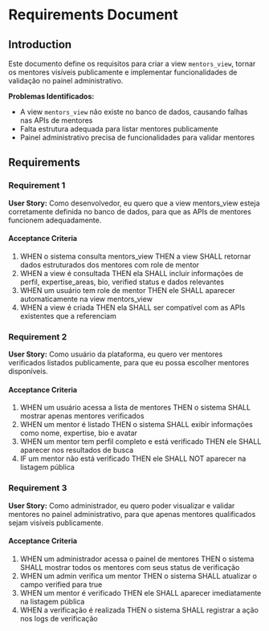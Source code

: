 # Requirements Document

## Introduction

Este documento define os requisitos para criar a view `mentors_view`, tornar os mentores visíveis publicamente e implementar funcionalidades de validação no painel administrativo.

**Problemas Identificados:**
- A view `mentors_view` não existe no banco de dados, causando falhas nas APIs de mentores
- Falta estrutura adequada para listar mentores publicamente
- Painel administrativo precisa de funcionalidades para validar mentores

## Requirements

### Requirement 1

**User Story:** Como desenvolvedor, eu quero que a view mentors_view esteja corretamente definida no banco de dados, para que as APIs de mentores funcionem adequadamente.

#### Acceptance Criteria

1. WHEN o sistema consulta mentors_view THEN a view SHALL retornar dados estruturados dos mentores com role de mentor
2. WHEN a view é consultada THEN ela SHALL incluir informações de perfil, expertise_areas, bio, verified status e dados relevantes
3. WHEN um usuário tem role de mentor THEN ele SHALL aparecer automaticamente na view mentors_view
4. WHEN a view é criada THEN ela SHALL ser compatível com as APIs existentes que a referenciam

### Requirement 2

**User Story:** Como usuário da plataforma, eu quero ver mentores verificados listados publicamente, para que eu possa escolher mentores disponíveis.

#### Acceptance Criteria

1. WHEN um usuário acessa a lista de mentores THEN o sistema SHALL mostrar apenas mentores verificados
2. WHEN um mentor é listado THEN o sistema SHALL exibir informações como nome, expertise, bio e avatar
3. WHEN um mentor tem perfil completo e está verificado THEN ele SHALL aparecer nos resultados de busca
4. IF um mentor não está verificado THEN ele SHALL NOT aparecer na listagem pública

### Requirement 3

**User Story:** Como administrador, eu quero poder visualizar e validar mentores no painel administrativo, para que apenas mentores qualificados sejam visíveis publicamente.

#### Acceptance Criteria

1. WHEN um administrador acessa o painel de mentores THEN o sistema SHALL mostrar todos os mentores com seus status de verificação
2. WHEN um admin verifica um mentor THEN o sistema SHALL atualizar o campo verified para true
3. WHEN um mentor é verificado THEN ele SHALL aparecer imediatamente na listagem pública
4. WHEN a verificação é realizada THEN o sistema SHALL registrar a ação nos logs de verificação